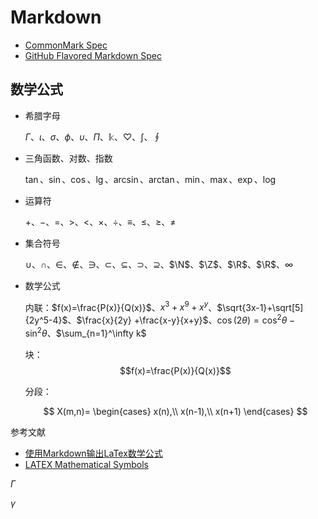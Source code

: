 # Markdown

- [CommonMark Spec](https://github.github.com/gfm/)
- [GitHub Flavored Markdown Spec](https://github.github.com/gfm/)

## 数学公式

- 希腊字母

    $\Gamma$、$\iota$、$\sigma$、$\phi$、$\upsilon$、$\Pi$、$\Bbbk$、$\heartsuit$、$\int$、$\oint$

- 三角函数、对数、指数

    $\tan$、$\sin$、$\cos$、$\lg$、$\arcsin$、$\arctan$、$\min$、$\max$、$\exp$、$\log$

- 运算符

    $+$、$-$、$=$、$>$、$<$、$\times$、$\div$、$\equiv$、$\leq$、$\geq$、$\neq$

- 集合符号

    $\cup$、$\cap$、$\in$、$\notin$、$\ni$、$\subset$、$\subseteq$、$\supset$、$\supseteq$、$\N$、$\Z$、$\R$、$\R$、$\infty$

- 数学公式

    内联：$f(x)=\frac{P(x)}{Q(x)}$、$x^3+x^9+x^y$、$\sqrt{3x-1}+\sqrt[5]{2y^5-4}$、$\frac{x}{2y} +\frac{x-y}{x+y}$、$\cos(2\theta) = \cos^2\theta - \sin^2\theta$、$\sum_{n=1}^\infty k$

    块：$$f(x)=\frac{P(x)}{Q(x)}$$

    分段：

    $$
    X(m,n)=
    \begin{cases}
    x(n),\\
    x(n-1),\\
    x(n+1)
    \end{cases}
    $$

参考文献

- [使用Markdown输出LaTex数学公式](https://zhuanlan.zhihu.com/p/59412540)
- [LATEX Mathematical Symbols](https://www.cmor-faculty.rice.edu/~heinken/latex/symbols.pdf)

$\Gamma$

$\gamma$
